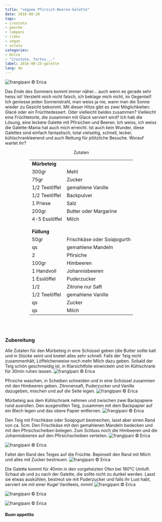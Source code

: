 ```yaml
---
title: "vegane Pfirsich-Beeren-Galette"
date: 2016-08-28
tags:
- crostata
- pesche
- lamponi
- ribes
- vegan
- estate
categories:
- Dolce
- "Crostate, Tartes..."
label: 2016-08-25-galette
lang: de
---
```

![](../2016-08-28-galette-alle-pesche-e-frutti-rossi/header.jpg "frangipani © Erica")

Das Ende des Sommers kommt immer näher... auch wenn es gerade sehr heiss ist! Versteht mich nicht falsch, ich beklage mich nicht, im Gegenteil! Ich geniesse jeden Sonnenstrahl, man weiss ja nie, wann man die Sonne wieder zu Gesicht bekommt. Mit dieser Hitze gibt es zwei Möglichkeiten: Glacé oder ein Früchtedessert. Oder vielleicht beides zusammen? Vielleicht eine Früchtetorte, die zusammen mit Glacé serviert wird? Ich hab die Lösung, eine leckere Galette mit Pfirsichen und Beeren. Ich weiss, ich weiss die Galette-Mania hat auch mich erreicht. Ist auch kein Wunder, diese Galettes sind einfach fantastisch, total vielseitig, schnell, lecker, kühlschrankleerend und auch Rettung für plötzliche Besuche. Worauf wartet ihr?

<div id="wrapper" style="text-align: center">
  <div id="yourdiv" style="display: inline-block;">
    <div class="ingredients">
      <div class="ingredients-title">Zutaten</div>
      <table>
        <tbody>
          <tr>
            <td colspan="2"><b>Mürbeteig</b></td>
          </tr>
          <tr>
            <td>300gr</td>
            <td>Mehl</td>
          </tr>
          <tr>
            <td>75gr</td>
            <td>Zucker</td>
          </tr>
          <tr>
            <td>1/2 Teelöffel</td>
            <td>gemahlene Vanille</td>
          </tr>
          <tr>
            <td>1/2 Teelöffel</td>
            <td>Backpulver</td>
          </tr>
          <tr>  
            <td>1 Priese</td>
            <td>Salz</td>
          </tr>
          <tr>
            <td>200gr</td>
            <td>Butter oder Margarine</td>
          </tr>
          <tr>
            <td>4-5 Esslöffel</td>
            <td>Milch</td>
          </tr>
          <tr style="height: 15px;"></tr>
          <tr>          
            <td colspan="2"><b>Füllung</b></td>
          </tr>      
          <tr>
            <td>50gr</td>
            <td>Frischkäse oder Soiajogurth</td>
          </tr>
          <tr>
            <td>qs</td>
            <td>gemahlene Mandeln</td>
          </tr>
          <tr>
            <td>2</td>
            <td>Pfirsiche</td>
          </tr>
          <tr>
            <td>100gr</td>
            <td>Himbeeren</td>
          </tr>
          <tr>
            <td>1 Handvoll</td>
            <td>Johannisbeeren</td>
          </tr>
          <tr>
            <td>1 Esslöffel</td>
            <td>Puderzucker</td>
          </tr>
          <tr>
            <td>1/2</td>
            <td>Zitrone nur Saft</td>
          </tr>
          <tr>
            <td>1/2 Teelöffel</td>
            <td>gemahlene Vanille</td>
          </tr>
          <tr>
            <td>qs</td>
            <td>Zucker</td>
          </tr>
          <tr>
            <td>qs</td>
            <td>Milch</td>       
          </tr>
        </tbody>
      </table>
      <br></br>
    </div>
  </div>
</div>


<h3>
  <font color="grey">
    <i class="fa-solid fa-gears"></i>
  </font> Zubereitung
</h3>

Alle Zutaten für den Mürbeteig in eine Schüssel geben (die Butter sollte kalt und in Stücke sein) und knetet alles sehr schnell. Falls der Teig nicht zusammenhält, Löffelchenweise noch mehr Milch dazu geben. Sobald der Teig schön geschmeidig ist, in Klarsichtfolie einwickeln und im Kühlschrank für 30min ruhen lassen.
![](../2016-08-28-galette-alle-pesche-e-frutti-rossi/impasto.jpg "frangipani © Erica")

Pfirsiche waschen, in Scheiben schneiden und in eine Schüssel zusammen mit den Himbeeren geben. Zitronensaft, Puderzucker und Vanille dazugeben, mischen und auf die Seite legen.
![](../2016-08-28-galette-alle-pesche-e-frutti-rossi/frutta.jpg "frangipani © Erica")

Mürbeteig aus dem Kühlschrank nehmen und zwischen zwei Backpapiere rund ausrollen. Den ausgerollten Teig, zusammen mit dem Backpapier auf ein Blech legen und das obere Papier entfernen. 
![](../2016-08-28-galette-alle-pesche-e-frutti-rossi/stesa.jpg "frangipani © Erica")

Den Teig mit Frischkäse oder Soiajogurt bestreichen, lasst aber einen Rand von ca. 5cm. Den Frischkäse mit den gemahlenen Mandeln bedecken und mit den Pfirsichscheiben belegen. Zum Schluss noch die Himbeeren und die Johannisbeeren auf den Pfirsichscheiben verteilen.
![](../2016-08-28-galette-alle-pesche-e-frutti-rossi/farcire.jpg "frangipani © Erica")

![](../2016-08-28-galette-alle-pesche-e-frutti-rossi/farcita.jpg "frangipani © Erica")

Faltet den Rand des Teiges auf die Früchte. Bepinselt den Rand mit Milch und alles mit Zucker bestreuen.
![](../2016-08-28-galette-alle-pesche-e-frutti-rossi/teglia.jpg "frangipani © Erica")

Die Galette kommt für 40min in den vorgeheizten Ofen bei 180°C Umluft. Schaut ab und zu nach der Galette, die sollte nicht zu dunkel werden. Lasst sie etwas auskühlen, bestreut sie mit Puderzucker und falls ihr Lust habt, serviert sie mit einer Kugel Vanilleeis, mmm!
![](../2016-08-28-galette-alle-pesche-e-frutti-rossi/risultato1.jpg "frangipani © Erica")

![](../2016-08-28-galette-alle-pesche-e-frutti-rossi/risultato2.jpg "frangipani © Erica")

![](../2016-08-28-galette-alle-pesche-e-frutti-rossi/risultato3.jpg "frangipani © Erica")

<h4>Buon appetito
  <font color="red">
    <i class="fa-regular fa-face-smile"></i>
  </font>
</h4>
